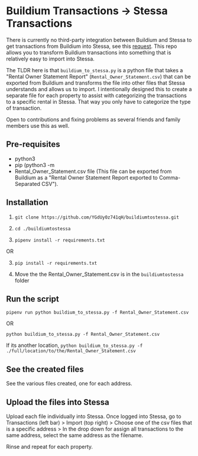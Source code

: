 # Buildium Transactions -> Stessa Transactions
There is currently no third-party integration between Buildium and Stessa to get transactions from Buildium into Stessa, see this [request](https://community.stessa.com/t/import-data-from-buildium/312/39). This repo allows you to transform Buildium transactions into something that is relatively easy to import into Stessa. 

The TLDR here is that `buildium_to_stessa.py` is a python file that takes a "Rental Owner Statement Report" (`Rental_Owner_Statement.csv`) that can be exported from Buildium and transforms the file into other files that Stessa understands and allows us to import. I intentionally designed this to create a separate file for each property to assist with categorizing the transactions to a specific rental in Stessa. That way you only have to categorize the type of transaction.

Open to contributions and fixing problems as several friends and family members use this as well.

## Pre-requisites
* python3
* pip (python3 -m 
* Rental_Owner_Statement.csv file (This file can be exported from Buildium as a "Rental Owner Statement Report exported to Comma-Separated CSV").

## Installation

1. `git clone https://github.com/YGdUy0z741qH/buildiumtostessa.git`

2. `cd ./buildiumtostessa`

3. `pipenv install -r requirements.txt`

OR

3. `pip install -r requirements.txt`

4. Move the the Rental_Owner_Statement.csv is in the `buildiumtostessa` folder

## Run the script

`pipenv run python buildium_to_stessa.py -f Rental_Owner_Statement.csv`

OR

`python buildium_to_stessa.py -f Rental_Owner_Statement.csv`

If its another location, `python buildium_to_stessa.py -f ./full/location/to/the/Rental_Owner_Statement.csv`

## See the created files
See the various files created, one for each address.

## Upload the files into Stessa
Upload each file individually into Stessa. Once logged into Stessa, go to Transactions (left bar) > Import (top right) > Choose one of the csv files that is a specific address > In the drop down for assign all transactions to the same address, select the same address as the filename. 

Rinse and repeat for each property.

